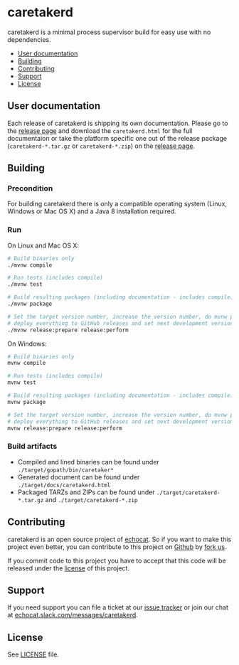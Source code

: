 # caretakerd

caretakerd is a minimal process supervisor build for easy use with no dependencies.

* [User documentation](#user-documentation)
* [Building](#building)
* [Contributing](#contributing)
* [Support](#support)
* [License](#license)

## User documentation

Each release of caretakerd is shipping its own documentation.
Please go to the [release page](https://github.com/echocat/caretakerd/releases/latest)
and download the ``caretakerd.html`` for the full documentaion or take the platform specific one out
of the release package (``caretakerd-*.tar.gz`` or ``caretakerd-*.zip``) on the [release page](https://github.com/echocat/caretakerd/releases/latest).

## Building

### Precondition

For building caretakerd there is only a compatible operating system (Linux, Windows or Mac OS X) and a Java 8 installation required.

### Run

On Linux and Mac OS X:
```bash
# Build binaries only
./mvnw compile

# Run tests (includes compile)
./mvnw test

# Build resulting packages (including documentation - includes compile)
./mvnw package

# Set the target version number, increase the version number, do mvnw package,
# deploy everything to GitHub releases and set next development version number.
./mvnw release:prepare release:perform
```

On Windows:
```bash
# Build binaries only
mvnw compile

# Run tests (includes compile)
mvnw test

# Build resulting packages (including documentation - includes compile)
mvnw package

# Set the target version number, increase the version number, do mvnw package,
# deploy everything to GitHub releases and set next development version number.
mvnw release:prepare release:perform
```

### Build artifacts

* Compiled and lined binaries can be found under ``./target/gopath/bin/caretaker*``
* Generated document can be found under ``./target/docs/caretakerd.html``
* Packaged TARZs and ZIPs can be found under ``./target/caretakerd-*.tar.gz`` and ``./target/caretakerd-*.zip``

## Contributing

caretakerd is an open source project of [echocat](https://echocat.org).
So if you want to make this project even better, you can contribute to this project on [Github](https://github.com/echocat/caretakerd)
by [fork us](https://github.com/echocat/caretakerd/fork).

If you commit code to this project you have to accept that this code will be released under the [license](#license) of this project.

## Support

If you need support you can file a ticket at our [issue tracker](https://github.com/echocat/caretakerd/issues)
or join our chat at [echocat.slack.com/messages/caretakerd](https://echocat.slack.com/messages/caretakerd/).

## License

See [LICENSE](LICENSE) file.
